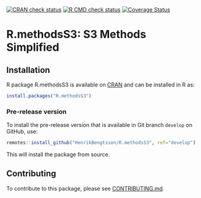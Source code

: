 

<div id="badges"><!-- pkgdown markup -->
<a href="https://CRAN.R-project.org/web/checks/check_results_R.methodsS3.html"><img border="0" src="https://www.r-pkg.org/badges/version/R.methodsS3" alt="CRAN check status"/></a> <a href="https://github.com/HenrikBengtsson/R.methodsS3/actions?query=workflow%3AR-CMD-check"><img border="0" src="https://github.com/HenrikBengtsson/R.methodsS3/actions/workflows/R-CMD-check.yaml/badge.svg?branch=develop" alt="R CMD check status"/></a>     <a href="https://app.codecov.io/gh/HenrikBengtsson/R.methodsS3"><img border="0" src="https://codecov.io/gh/HenrikBengtsson/R.methodsS3/branch/develop/graph/badge.svg" alt="Coverage Status"/></a> 
</div>

# R.methodsS3: S3 Methods Simplified 


## Installation
R package R.methodsS3 is available on [CRAN](https://cran.r-project.org/package=R.methodsS3) and can be installed in R as:
```r
install.packages("R.methodsS3")
```


### Pre-release version

To install the pre-release version that is available in Git branch `develop` on GitHub, use:
```r
remotes::install_github("HenrikBengtsson/R.methodsS3", ref="develop")
```
This will install the package from source.  

<!-- pkgdown-drop-below -->


## Contributing

To contribute to this package, please see [CONTRIBUTING.md](CONTRIBUTING.md).

